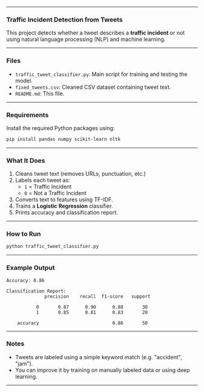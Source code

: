 
---

###  Traffic Incident Detection from Tweets

This project detects whether a tweet describes a **traffic incident** or not using natural language processing (NLP) and machine learning.

---

###  Files

- `traffic_tweet_classifier.py`: Main script for training and testing the model.
- `fixed_tweets.csv`: Cleaned CSV dataset containing tweet text.
- `README.md`: This file.

---

###  Requirements

Install the required Python packages using:

```bash
pip install pandas numpy scikit-learn nltk
```

---

###  What It Does

1. Cleans tweet text (removes URLs, punctuation, etc.)
2. Labels each tweet as:
   - `1` = Traffic Incident
   - `0` = Not a Traffic Incident  
3. Converts text to features using TF-IDF.
4. Trains a **Logistic Regression** classifier.
5. Prints accuracy and classification report.

---

###  How to Run

```bash
python traffic_tweet_classifier.py
```

---

###  Example Output

```
Accuracy: 0.86

Classification Report:
              precision    recall  f1-score   support

           0       0.87      0.90      0.88       30
           1       0.85      0.81      0.83       20

    accuracy                           0.86       50
```

---

###  Notes

- Tweets are labeled using a simple keyword match (e.g. "accident", "jam").
- You can improve it by training on manually labeled data or using deep learning.

---

